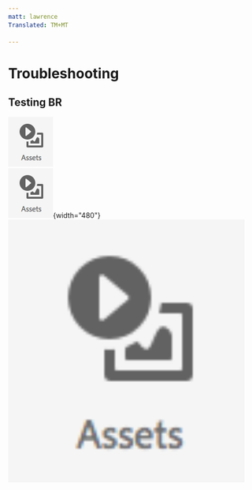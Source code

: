```yaml
---
matt: lawrence
Translated: TM+MT

---
```


# Troubleshooting

## Testing BR

![No Size](2018-07-24-13-47-56.png)
<br>
![MD Attr](2018-07-24-13-47-56.png){width="480"}
<br>
<img src="2018-07-24-13-47-56.png" width="480"/>
